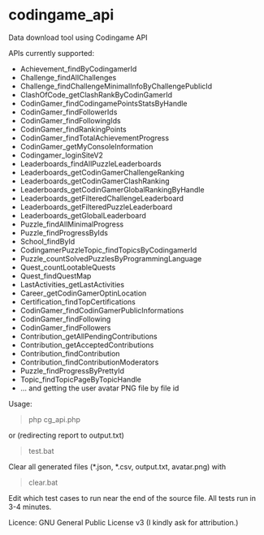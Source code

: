 # codingame_api
Data download tool using Codingame API

APIs currently supported:
* Achievement_findByCodingamerId
* Challenge_findAllChallenges
* Challenge_findChallengeMinimalInfoByChallengePublicId
* ClashOfCode_getClashRankByCodinGamerId
* CodinGamer_findCodingamePointsStatsByHandle
* CodinGamer_findFollowerIds
* CodinGamer_findFollowingIds
* CodinGamer_findRankingPoints
* CodinGamer_findTotalAchievementProgress
* CodinGamer_getMyConsoleInformation
* Codingamer_loginSiteV2
* Leaderboards_findAllPuzzleLeaderboards
* Leaderboards_getCodinGamerChallengeRanking
* Leaderboards_getCodinGamerClashRanking
* Leaderboards_getCodinGamerGlobalRankingByHandle
* Leaderboards_getFilteredChallengeLeaderboard
* Leaderboards_getFilteredPuzzleLeaderboard
* Leaderboards_getGlobalLeaderboard
* Puzzle_findAllMinimalProgress
* Puzzle_findProgressByIds
* School_findById
* CodingamerPuzzleTopic_findTopicsByCodingamerId
* Puzzle_countSolvedPuzzlesByProgrammingLanguage
* Quest_countLootableQuests
* Quest_findQuestMap
* LastActivities_getLastActivities
* Career_getCodinGamerOptinLocation
* Certification_findTopCertifications
* CodinGamer_findCodinGamerPublicInformations
* CodinGamer_findFollowing
* CodinGamer_findFollowers
* Contribution_getAllPendingContributions
* Contribution_getAcceptedContributions
* Contribution_findContribution
* Contribution_findContributionModerators
* Puzzle_findProgressByPrettyId
* Topic_findTopicPageByTopicHandle
* ... and getting the user avatar PNG file by file id

Usage:
> php cg_api.php

or (redirecting report to output.txt)
> test.bat

Clear all generated files (*.json, *.csv, output.txt, avatar.png) with
> clear.bat

Edit which test cases to run near the end of the source file. All tests run in 3-4 minutes.

Licence: GNU General Public License v3 (I kindly ask for attribution.)